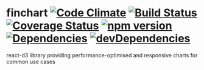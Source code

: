 # finchart [![Code Climate](https://codeclimate.com/github/finbourne/finchart/badges/gpa.svg)](https://codeclimate.com/github/finbourne/finchart) [![Build Status](https://travis-ci.org/finbourne/finchart.svg?branch=master)](https://travis-ci.org/finbourne/finchart) [![Coverage Status](https://coveralls.io/repos/github/finbourne/finchart/badge.svg?branch=master)](https://coveralls.io/github/finbourne/finchart?branch=master) [![npm version](https://badge.fury.io/js/finchart.svg)](https://badge.fury.io/js/finchart) [![Dependencies](https://david-dm.org/finbourne/finchart.svg)](https://david-dm.org/finbourne/finchart) [![devDependencies](https://david-dm.org/finbourne/finchart/dev-status.svg)](https://david-dm.org/finbourne/finchart?type=dev)
react-d3 library providing performance-optimised and responsive charts for common use cases
